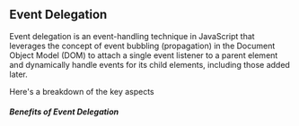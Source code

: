 ## Event Delegation

Event delegation is an event-handling technique in JavaScript that leverages the concept of event bubbling (propagation) in the Document Object Model (DOM) to attach a single event listener to a parent element and dynamically handle events for its child elements, including those added later.

Here's a breakdown of the key aspects


##### Benefits of Event Delegation

